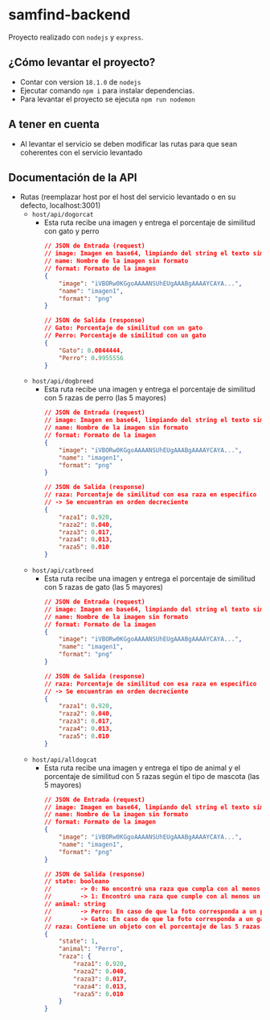 # samfind-backend

Proyecto realizado con `nodejs` y `express`.

## ¿Cómo levantar el proyecto?
- Contar con version `18.1.0` de `nodejs`
- Ejecutar comando `npm i` para instalar dependencias.
- Para levantar el proyecto se ejecuta `npm run nodemon`

## A tener en cuenta
- Al levantar el servicio se deben modificar las rutas para que sean coherentes con el servicio levantado

## Documentación de la API
- Rutas (reemplazar host por el host del servicio levantado o en su defecto, localhost:3001)
  - `host/api/dogorcat`
    - Esta ruta recibe una imagen y entrega el porcentaje de similitud con gato y perro
        ```json
        // JSON de Entrada (request)
        // image: Imagen en base64, limpiando del string el texto similar a: "data:image/png;base64,"
        // name: Nombre de la imagen sin formato
        // format: Formato de la imagen
        {
            "image": "iVBORw0KGgoAAAANSUhEUgAAABgAAAAYCAYA...",
            "name": "imagen1",
            "format": "png"
        }
        ```
        ```json
        // JSON de Salida (response)
        // Gato: Porcentaje de similitud con un gato
        // Perro: Porcentaje de similitud con un gato
        {
            "Gato": 0.0044444,
            "Perro": 0.9955556
        }
        ```
  - `host/api/dogbreed`
    - Esta ruta recibe una imagen y entrega el porcentaje de similitud con 5 razas de perro (las 5 mayores)
        ```json
        // JSON de Entrada (request)
        // image: Imagen en base64, limpiando del string el texto similar a: "data:image/png;base64,"
        // name: Nombre de la imagen sin formato
        // format: Formato de la imagen
        {
            "image": "iVBORw0KGgoAAAANSUhEUgAAABgAAAAYCAYA...",
            "name": "imagen1",
            "format": "png"
        }
        ```
        ```json
        // JSON de Salida (response)
        // raza: Porcentaje de similitud con esa raza en especifico
        // -> Se encuentran en orden decreciente
        {
            "raza1": 0.920,
            "raza2": 0.040,
            "raza3": 0.017,
            "raza4": 0.013,
            "raza5": 0.010
        }
        ```
  - `host/api/catbreed`
    - Esta ruta recibe una imagen y entrega el porcentaje de similitud con 5 razas de gato (las 5 mayores)
        ```json
        // JSON de Entrada (request)
        // image: Imagen en base64, limpiando del string el texto similar a: "data:image/png;base64,"
        // name: Nombre de la imagen sin formato
        // format: Formato de la imagen
        {
            "image": "iVBORw0KGgoAAAANSUhEUgAAABgAAAAYCAYA...",
            "name": "imagen1",
            "format": "png"
        }
        ```
        ```json
        // JSON de Salida (response)
        // raza: Porcentaje de similitud con esa raza en especifico
        // -> Se encuentran en orden decreciente
        {
            "raza1": 0.920,
            "raza2": 0.040,
            "raza3": 0.017,
            "raza4": 0.013,
            "raza5": 0.010
        }
        ```
  - `host/api/alldogcat`
    - Esta ruta recibe una imagen y entrega el tipo de animal y el porcentaje de similitud con 5 razas según el tipo de mascota (las 5 mayores)
        ```json
        // JSON de Entrada (request)
        // image: Imagen en base64, limpiando del string el texto similar a: "data:image/png;base64,"
        // name: Nombre de la imagen sin formato
        // format: Formato de la imagen
        {
            "image": "iVBORw0KGgoAAAANSUhEUgAAABgAAAAYCAYA...",
            "name": "imagen1",
            "format": "png"
        }
        ```
        ```json
        // JSON de Salida (response)
        // state: booleano
        //        -> 0: No encontró una raza que cumpla con al menos un 70% de similitud
        //        -> 1: Encontró una raza que cumple con al menos un 70% de similitud
        // animal: string
        //        -> Perro: En caso de que la foto corresponda a un perro
        //        -> Gato: En caso de que la foto corresponda a un gato
        // raza: Contiene un objeto con el porcentaje de las 5 razas mas presentes en el animal, en orden decreciente
        {
            "state": 1,
            "animal": "Perro",
            "raza": {
                "raza1": 0.920,
                "raza2": 0.040,
                "raza3": 0.017,
                "raza4": 0.013,
                "raza5": 0.010
            }
        }
        ```